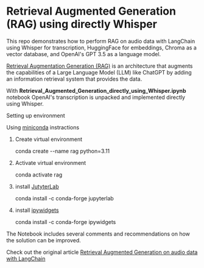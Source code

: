 # Retrieval Augmented Generation (RAG) using directly Whisper

This repo demonstrates how to perform RAG on audio data with LangChain using Whisper for transcription, HuggingFace for embeddings, Chroma as a vector database, and OpenAI's GPT 3.5 as a language model.

[Retrieval Augmentation Generation (RAG)](https://learn.microsoft.com/en-us/azure/search/retrieval-augmented-generation-overview) is an architecture that augments the capabilities of a Large Language Model (LLM) like ChatGPT by adding an information retrieval system that provides the data.

With **Retrieval_Augmented_Generation_directly_using_Whisper.ipynb** notebook OpenAI's transcription is unpacked and implemented directly using Whisper.


Setting up environment

Using [miniconda](https://docs.conda.io/projects/miniconda/en/latest/) instractions

1. Create virtual environment
   
   conda create --name rag python=3.11
   
2. Activate virtual environment
   
     conda activate rag

3. install [JutyterLab](https://jupyterlab.readthedocs.io/en/stable/index.html)
   
     conda install -c conda-forge jupyterlab
   
4. install [ipywidgets](https://ipywidgets.readthedocs.io/en/stable/)
   
     conda install -c conda-forge ipywidgets



The Notebook includes several comments and recommendations on how the solution can be improved.


Check out the original article [Retrieval Augmented Generation on audio data with LangChain](https://www.assemblyai.com/blog/retrieval-augmented-generation-audio-langchain/)

